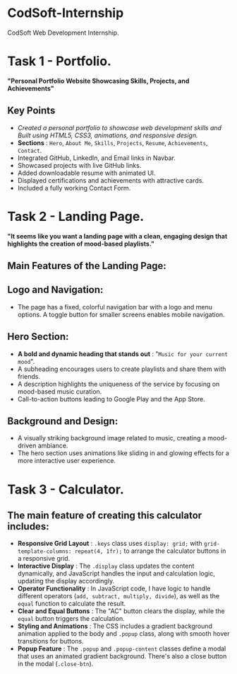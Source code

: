 # CodSoft-Internship
CodSoft Web Development Internship.


# Task 1 - Portfolio.
**"Personal Portfolio Website Showcasing Skills, Projects, and Achievements"**
## Key Points
- *Created a personal portfolio to showcase web development skills and Built using HTML5, CSS3, animations, and responsive design.*
- **Sections** : `Hero`, `About Me`, `Skills`, `Projects`, `Resume`, `Achievements`, `Contact`.
- Integrated GitHub, LinkedIn, and Email links in Navbar.
- Showcased projects with live GitHub links.
- Added downloadable resume with animated UI.
- Displayed certifications and achievements with attractive cards.
- Included a fully working Contact Form.



# Task 2 - Landing Page.
**"It seems like you want a landing page with a clean, engaging design that highlights the creation of mood-based playlists."**
## Main Features of the Landing Page:
## Logo and Navigation: 
- The page has a fixed, colorful navigation bar with a logo and menu options. A toggle button for smaller screens enables mobile navigation.
## Hero Section:
- **A bold and dynamic heading that stands out** : "`Music for your current mood`".
- A subheading encourages users to create playlists and share them with friends.
- A description highlights the uniqueness of the service by focusing on mood-based music curation.
- Call-to-action buttons leading to Google Play and the App Store.
## Background and Design:
- A visually striking background image related to music, creating a mood-driven ambiance.
- The hero section uses animations like sliding in and glowing effects for a more interactive user experience.



# Task 3 - Calculator.
## The main feature of creating this calculator includes:

- **Responsive Grid Layout** : `.keys` class uses `display: grid;`  with `grid-template-columns: repeat(4, 1fr);` to arrange the calculator buttons in a responsive grid.
- **Interactive Display** : The `.display` class updates the content dynamically, and  JavaScript handles the input and calculation logic, updating the display accordingly.
- **Operator Functionality** : In JavaScript code, I have logic to handle different operators (`add, subtract, multiply, divide`), as well as the `equal` function to calculate the result.
- **Clear and Equal Buttons** : The "AC" button clears the display, while the `equal` button triggers the calculation.
- **Styling and Animations** : The CSS includes a gradient background animation applied to the body and `.popup` class, along with smooth hover transitions for buttons.
- **Popup Feature** : The `.popup` and `.popup-content` classes define a modal that uses an animated gradient background. There's also a close button in the modal (`.close-btn`).


